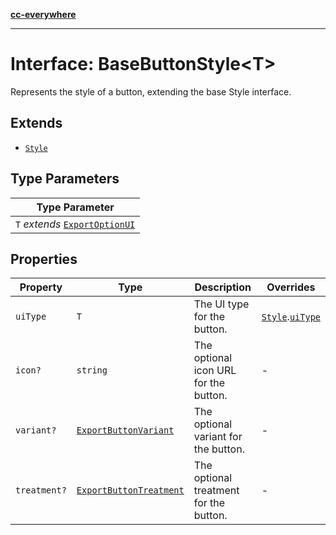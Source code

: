 [**cc-everywhere**](../../../../../index.md)

***

# Interface: BaseButtonStyle<T\>

Represents the style of a button, extending the base Style interface.

## Extends

- [`Style`](style.md)

## Type Parameters

| Type Parameter |
| ------ |
| `T` *extends* [`ExportOptionUI`](../enumerations/export-option-ui.md) |

## Properties

| Property | Type | Description | Overrides |
| ------ | ------ | ------ | ------ |
| `uiType` | `T` | The UI type for the button. | [`Style`](../../export-config-types/interfaces/style.md).[`uiType`](../../export-config-types/interfaces/style.md#uitype) |
| `icon?` | `string` | The optional icon URL for the button. | - |
| `variant?` | [`ExportButtonVariant`](../type-aliases/export-button-variant.md) | The optional variant for the button. | - |
| `treatment?` | [`ExportButtonTreatment`](../type-aliases/export-button-treatment.md) | The optional treatment for the button. | - |
